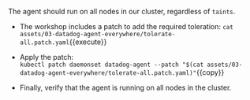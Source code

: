 The agent should run on all nodes in our cluster, regardless of `taints`. 

* The workshop includes a patch to add the required toleration:
`cat assets/03-datadog-agent-everywhere/tolerate-all.patch.yaml`{{execute}}

* Apply the patch: <br/>
`kubectl patch daemonset datadog-agent --patch "$(cat assets/03-datadog-agent-everywhere/tolerate-all.patch.yaml)"`{{copy}}

* Finally, verify that the agent is running on all nodes in the cluster.
